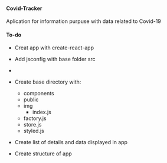 #### Covid-Tracker
Aplication for information purpuse with data related to Covid-19


#### To-do
* Creat app with create-react-app
* Add jsconfig with base folder src
*
* Create base directory with:
  * components
  * public
  * img
    * index.js
  * factory.js
  * store.js
  * styled.js
  
* Create list of details and data displayed in app
* Create structure of app
